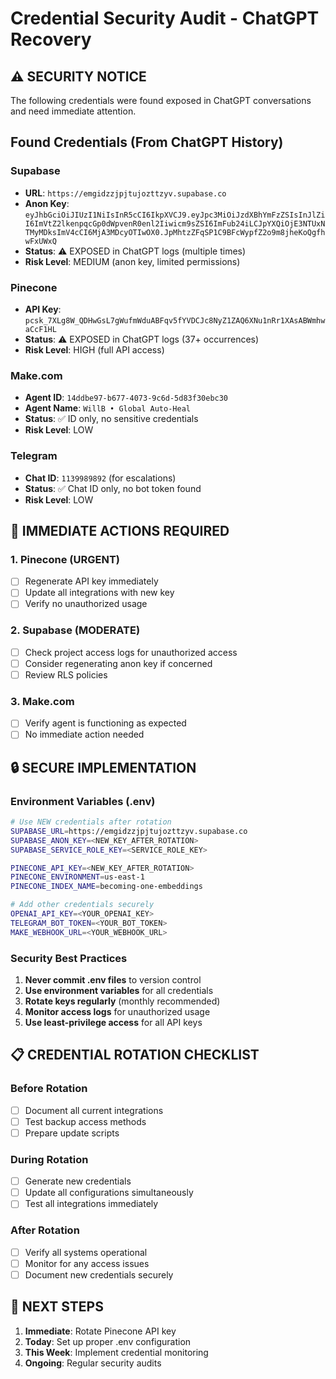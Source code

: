 # Credential Security Audit - ChatGPT Recovery

## ⚠️ SECURITY NOTICE
The following credentials were found exposed in ChatGPT conversations and need immediate attention.

## Found Credentials (From ChatGPT History)

### Supabase
- **URL**: `https://emgidzzjpjtujozttzyv.supabase.co`
- **Anon Key**: `eyJhbGciOiJIUzI1NiIsInR5cCI6IkpXVCJ9.eyJpc3MiOiJzdXBhYmFzZSIsInJlZiI6ImVtZ2lkenpqcGp0dWpvenR0enl2Iiwicm9sZSI6ImFub24iLCJpYXQiOjE3NTUxNTMyMDksImV4cCI6MjA3MDcyOTIwOX0.JpMhtzZFqSP1C9BFcWypfZ2o9m8jheKoQgfhwFxUWxQ`
- **Status**: ⚠️ EXPOSED in ChatGPT logs (multiple times)
- **Risk Level**: MEDIUM (anon key, limited permissions)

### Pinecone
- **API Key**: `pcsk_7XLg8W_QDHwGsL7gWufmWduABFqv5fYVDCJc8NyZ1ZAQ6XNu1nRr1XAsABWmhwaCcF1HL`
- **Status**: ⚠️ EXPOSED in ChatGPT logs (37+ occurrences)
- **Risk Level**: HIGH (full API access)

### Make.com
- **Agent ID**: `14ddbe97-b677-4073-9c6d-5d83f30ebc30`
- **Agent Name**: `WillB • Global Auto-Heal`
- **Status**: ✅ ID only, no sensitive credentials
- **Risk Level**: LOW

### Telegram
- **Chat ID**: `1139989892` (for escalations)
- **Status**: ✅ Chat ID only, no bot token found
- **Risk Level**: LOW

## 🚨 IMMEDIATE ACTIONS REQUIRED

### 1. Pinecone (URGENT)
- [ ] Regenerate API key immediately
- [ ] Update all integrations with new key
- [ ] Verify no unauthorized usage

### 2. Supabase (MODERATE)
- [ ] Check project access logs for unauthorized access
- [ ] Consider regenerating anon key if concerned
- [ ] Review RLS policies

### 3. Make.com
- [ ] Verify agent is functioning as expected
- [ ] No immediate action needed

## 🔒 SECURE IMPLEMENTATION

### Environment Variables (.env)
```bash
# Use NEW credentials after rotation
SUPABASE_URL=https://emgidzzjpjtujozttzyv.supabase.co
SUPABASE_ANON_KEY=<NEW_KEY_AFTER_ROTATION>
SUPABASE_SERVICE_ROLE_KEY=<SERVICE_ROLE_KEY>

PINECONE_API_KEY=<NEW_KEY_AFTER_ROTATION>
PINECONE_ENVIRONMENT=us-east-1
PINECONE_INDEX_NAME=becoming-one-embeddings

# Add other credentials securely
OPENAI_API_KEY=<YOUR_OPENAI_KEY>
TELEGRAM_BOT_TOKEN=<YOUR_BOT_TOKEN>
MAKE_WEBHOOK_URL=<YOUR_WEBHOOK_URL>
```

### Security Best Practices
1. **Never commit .env files** to version control
2. **Use environment variables** for all credentials
3. **Rotate keys regularly** (monthly recommended)
4. **Monitor access logs** for unauthorized usage
5. **Use least-privilege access** for all API keys

## 📋 CREDENTIAL ROTATION CHECKLIST

### Before Rotation
- [ ] Document all current integrations
- [ ] Test backup access methods
- [ ] Prepare update scripts

### During Rotation
- [ ] Generate new credentials
- [ ] Update all configurations simultaneously
- [ ] Test all integrations immediately

### After Rotation
- [ ] Verify all systems operational
- [ ] Monitor for any access issues
- [ ] Document new credentials securely

## 🎯 NEXT STEPS

1. **Immediate**: Rotate Pinecone API key
2. **Today**: Set up proper .env configuration
3. **This Week**: Implement credential monitoring
4. **Ongoing**: Regular security audits
